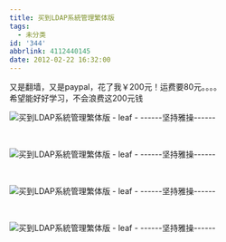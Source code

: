 ```yaml
---
title: 买到LDAP系統管理繁体版
tags:
  - 未分类
id: '344'
abbrlink: 4112440145
date: 2012-02-22 16:32:00
---
```


又是翻墙，又是paypal，花了我￥200元！运费要80元。。。。  
希望能好好学习，不会浪费这200元钱  
  

![买到LDAP系統管理繁体版 - leaf - ------坚持雅操------](http://img6.ph.126.net/yJh22_disvtBC1RNf4NjVg==/2537778390040536296.jpeg "买到LDAP系統管理繁体版 - leaf - ------坚持雅操------")

 

![买到LDAP系統管理繁体版 - leaf - ------坚持雅操------](http://img7.ph.126.net/BtJ3A3RWNes44Eap3GqVUQ==/2532993315436461197.jpeg "买到LDAP系統管理繁体版 - leaf - ------坚持雅操------")

 

![买到LDAP系統管理繁体版 - leaf - ------坚持雅操------](http://img0.ph.126.net/dvViJF_8rCqdgUShxP0avA==/2532993315436461200.jpeg "买到LDAP系統管理繁体版 - leaf - ------坚持雅操------")

 

![买到LDAP系統管理繁体版 - leaf - ------坚持雅操------](http://img7.ph.126.net/3eaw0sck461TwyTFZDpg3w==/2396759426708499587.jpeg "买到LDAP系統管理繁体版 - leaf - ------坚持雅操------")